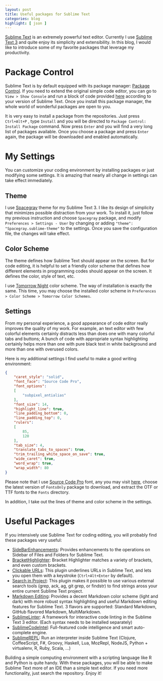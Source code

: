 ```yaml
---
layout: post
title: Useful packages for Sublime Text
categories: blog
highlight: [ json ]
---
```


[Sublime Text](http://www.sublimetext.com/) is an extremely powerful text editor. Currently I use [Sublime Text 3](http://www.sublimetext.com/3) and quite enjoy its simplicity and extensibility. In this blog, I would like to introduce some of my favorite packages that leverage my productivity.

# Package Control

Sublime Text is by default equipped with its package manager: [Package Control](https://sublime.wbond.net/). If you need to extend the original simple code editor, you can go to `View > Show Console` and run a block of code provided [here](https://sublime.wbond.net/installation) according to your version of Sublime Text. Once you install this package manager, the whole world of wonderful packages are open to you.

It is very easy to install a package from the repositories. Just press  `Ctrl+Alt+P` , type `Install` and you will be directed to `Package Control: Install Package` command. Now press `Enter` and you will find a very long list of packages available. Once you choose a package and press `Enter` again, the package will be downloaded and enabled automatically.

# My Settings

You can customize your coding environment by installing packages or just modifying some settings. It is amazing that nearly all change in settings can take effect immediately.


## Theme

I use [Spacegray](http://kkga.github.io/spacegray/) theme for my Sublime Text 3. I like its design of simplicity that minimizes possible distraction from your work. To install it, just follow my previous instruction and choose `Spacegray` package, and modify `Preferences > Settings - User` by changing or adding `"theme": "Spacegray.sublime-theme"` to the settings. Once you save the configuration file, the changes will take effect.

## Color Scheme

The theme defines how Sublime Text should appear on the screen. But for code editing, it is helpful to set a friendly color scheme that defines how different elements in programming codes should appear on the screen. It defines the color, style of text, etc. 

I use [Tomorrow Night](https://sublime.wbond.net/packages/Tomorrow%20Color%20Schemes) color scheme. The way of installation is exactly the same. This time, you may choose the installed color scheme in `Preferences > Color Scheme > Tomorrow Color Schemes`.

## Settings

From my personal experience, a good appearance of code editor really improves the quality of my work. For example, an text editor with few colorful elements certainly distracts less than does one with many colorful tabs and buttons; A bunch of code with appropriate syntax highlighting certainly helps more than one with pure black text in white background and more than one with overused colors.

Here is my additional settings I find useful to make a good writing environment:

```json
{
    "caret_style": "solid",
    "font_face": "Source Code Pro",
    "font_options":
    [
        "subpixel_antialias"
    ],
    "font_size": 14,
    "highlight_line": true,
    "line_padding_bottom": 0,
    "line_padding_top": 0,
    "rulers":
    [
        85,
        120
    ],
    "tab_size": 4,
    "translate_tabs_to_spaces": true,
    "trim_trailing_white_space_on_save": true,
    "wide_caret": true,
    "word_wrap": true,
    "wrap_width": 80
}
```

Please note that I use [Source Code Pro](http://www.google.com/fonts/specimen/Source+Code+Pro) font, any you may visit [here](http://sourceforge.net/projects/sourcecodepro.adobe/files/), choose the latest version of `FontsOnly` package to download, and extract the OTF or TTF fonts to the `Fonts` directory.

In addition, I take out the lines of theme and color scheme in the settings.

# Useful Packages

If you intensively use Sublime Text for coding editing, you will probably find these packages very useful:

- [SideBarEnhancements](https://sublime.wbond.net/packages/SideBarEnhancements): Provides enhancements to the operations on Sidebar of Files and Folders for Sublime Text.
- [BracketHighlighter](https://sublime.wbond.net/packages/BracketHighlighter): Bracket Highlighter matches a variety of brackets, and even custom brackets.
- [Clickable URLs](https://sublime.wbond.net/packages/Clickable%20URLs): This plugin underlines URLs in Sublime Text, and lets you open them with a keystroke (`Ctrl+Alt+Enter` by default).
- [Search in Project](https://sublime.wbond.net/packages/Search%20in%20Project): This plugin makes it possible to use various external search tools (grep, ack, ag, git grep, or findstr) to find strings aross your entire current Sublime Text project.
- [Markdown Editing](https://sublime.wbond.net/packages/MarkdownEditing): Provides a decent Markdown color scheme (light and dark) with more robust syntax highlighting and useful Markdown editing features for Sublime Text. 3 flavors are supported: Standard Markdown, GitHub flavored Markdown, MultiMarkdown.
- [SublimeLinter](https://sublime.wbond.net/packages/SublimeLinter): A framework for interactive code linting in the Sublime Text 3 editor. (Each syntax needs to be installed separately)
- [SublimeCodeIntel](https://sublime.wbond.net/packages/SublimeCodeIntel): Full-featured code intelligence and smart auto-complete engine.
- [SublimeREPL](https://sublime.wbond.net/packages/SublimeREPL): Run an interpreter inside Sublime Text (Clojure, CoffeeScript, F#, Groovy, Haskell, Lua, MozRepl, NodeJS, Python + virtualenv, R, Ruby, Scala, ...)

Building a simple computing environment with a scripting language like R and Python is quite handy. With these packages, you will be able to make Sublime Text more of an IDE than a simple text editor. If you need more functionality, just search the repository. Enjoy it!
